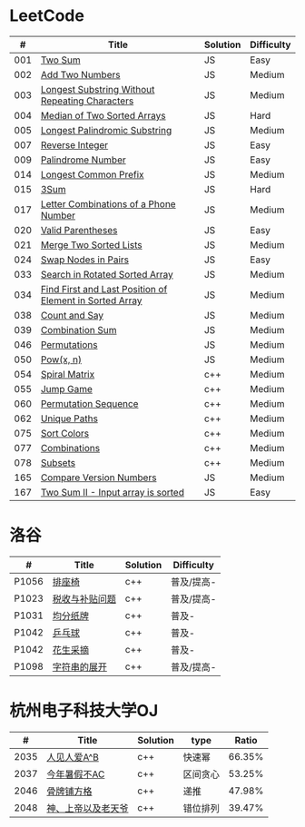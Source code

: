 # LeetCode

| # | Title | Solution | Difficulty |
| ------ | ------ | ------ | ------ |
| 001 | [Two Sum](https://leetcode.com/problems/two-sum/description/) | JS | Easy |
| 002 | [Add Two Numbers](https://leetcode.com/problems/add-two-numbers/description/) | JS | Medium |
| 003 | [Longest Substring Without Repeating Characters](https://leetcode.com/problems/longest-substring-without-repeating-characters/description/) | JS | Medium |
| 004 | [Median of Two Sorted Arrays](https://leetcode.com/problems/median-of-two-sorted-arrays/description/) | JS | Hard |
| 005 | [Longest Palindromic Substring](https://leetcode.com/problems/longest-palindromic-substring/description/) | JS | Medium |
| 007 | [Reverse Integer](https://leetcode.com/problems/reverse-integer/description/) | JS | Easy |
| 009 | [Palindrome Number](https://leetcode.com/problems/palindrome-number/) | JS | Easy |
| 014 | [Longest Common Prefix](https://leetcode.com/problems/longest-common-prefix/) | JS | Medium |
| 015 | [3Sum](https://leetcode.com/problems/3sum/description/) | JS | Hard |
| 017 | [Letter Combinations of a Phone Number](https://leetcode.com/problems/letter-combinations-of-a-phone-number/description/) | JS | Medium |
| 020 | [Valid Parentheses](https://leetcode.com/problems/valid-parentheses/description/) | JS | Easy |
| 021 | [Merge Two Sorted Lists](https://leetcode.com/problems/merge-two-sorted-lists/description/) | JS | Medium |
| 024 | [Swap Nodes in Pairs](https://leetcode.com/problems/swap-nodes-in-pairs/description/) | JS | Easy |
| 033 | [Search in Rotated Sorted Array](https://leetcode.com/problems/swap-nodes-in-pairs/description/) | JS | Medium |
| 034 | [Find First and Last Position of Element in Sorted Array](https://leetcode.com/problems/find-first-and-last-position-of-element-in-sorted-array/description/) | JS | Medium |
| 038 | [Count and Say](https://leetcode.com/problems/count-and-say/description/) | JS | Medium |
| 039 | [Combination Sum](https://leetcode.com/problems/search-in-rotated-sorted-array/description/) | JS | Medium |
| 046 | [Permutations](https://leetcode.com/problems/permutations/description/) | JS | Medium |
| 050 | [Pow(x, n)](https://leetcode.com/problems/powx-n/) | JS | Medium |
| 054 | [Spiral Matrix](https://leetcode.com/problems/spiral-matrix/) | c++ | Medium |
| 055 | [Jump Game](https://leetcode.com/problems/jump-game/) | c++ | Medium |
| 060 | [Permutation Sequence](https://leetcode.com/problems/permutation-sequence/) | c++ | Medium |
| 062 | [Unique Paths](https://leetcode.com/problems/unique-paths/) | c++ | Medium |
| 075 | [Sort Colors](https://leetcode.com/problems/sort-colors/) | c++ | Medium |
| 077 | [Combinations](https://leetcode.com/problems/combinations/) | c++ | Medium |
| 078 | [Subsets](https://leetcode.com/problems/subsets/submissions/) | c++ | Medium |
| 165 | [Compare Version Numbers](https://leetcode.com/problems/compare-version-numbers/description/) | JS | Medium |
| 167 | [Two Sum II - Input array is sorted](https://leetcode.com/problems/two-sum-ii-input-array-is-sorted/description/) | JS | Easy |
# 洛谷

| # | Title | Solution | Difficulty |
| ------ | ------ | ------ | ------ |
| P1056 | [排座椅](https://www.luogu.com.cn/problem/P1056) | c++ | 普及/提高- |
| P1023 | [税收与补贴问题](https://www.luogu.com.cn/problem/P1023) | c++ | 普及/提高- |
| P1031 | [均分纸牌](https://www.luogu.com.cn/problem/P1031) | c++ | 普及- |
| P1042 | [乒乓球](https://www.luogu.com.cn/problem/P1042) | c++ | 普及- |
| P1042 | [花生采摘](https://www.luogu.com.cn/problem/P1086) | c++ | 普及- |
| P1098 | [字符串的展开](https://www.luogu.com.cn/problem/P1098) | c++ | 普及/提高- |
# 杭州电子科技大学OJ

| # | Title | Solution | type | Ratio |
| ------ | ------ | ------ | ------ | ------ |
| 2035 | [人见人爱A^B](http://acm.hdu.edu.cn/showproblem.php?pid=2035) | c++ | 快速幂 | 66.35% |
| 2037 | [今年暑假不AC](http://acm.hdu.edu.cn/showproblem.php?pid=2037) | c++ | 区间贪心 | 53.25% |
| 2046 | [骨牌铺方格](http://acm.hdu.edu.cn/showproblem.php?pid=2046) | c++ | 递推 | 47.98% |
| 2048 | [神、上帝以及老天爷](http://acm.hdu.edu.cn/showproblem.php?pid=2048) | c++ | 错位排列 | 39.47% |